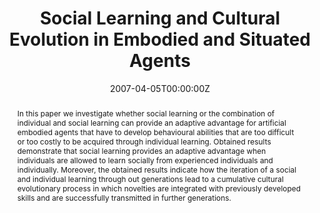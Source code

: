 ---
abstract: In this paper we investigate whether social learning or the combination of individual and social learning can provide an adaptive advantage for artificial embodied agents that have to develop behavioural abilities that are too difficult or too costly to be acquired through individual learning. Obtained results demonstrate that social learning provides an adaptive advantage when individuals are allowed to learn socially from experienced individuals and individually. Moreover, the obtained results indicate how the iteration of a social and individual learning through out generations lead to a cumulative cultural evolutionary process in which novelties are integrated with previously developed skills and are successfully transmitted in further generations.
authors:
- admin
- Stefano Nolfi
date: "2007-04-05T00:00:00Z"
doi: ""
featured: false
image:
  caption: ""
  focal_point: ""
  preview_only: false
links:
- name: Link 
  url: https://ieeexplore.ieee.org/document/4218904
# - name: OSF repository
#  url: http://osf.io/fjkze/


publication: Acerbi A., Nolfi S. (2007), Social Learning and Cultural Evolution in Embodied and Situated Agents, in *Proceedings of the First IEEE Symposium on Artificial Life*, IEEE Press, Piscataway, NJ, pp. 333 – 340
publication_short: In *Proceedings of the First IEEE Symposium on Artificial Life*, IEEE Press, Piscataway, NJ, pp. 333 – 340
publication_types: ['conference-proceedings']
publishDate: "2007-04-05T00:00:00Z"
slides: ""
summary: ""

title: "Social Learning and Cultural Evolution in Embodied and Situated Agents"

url_code: ""
url_dataset: ""
url_pdf: files/CP_2007_embodied.pdf
url_poster: ""
url_project: ""
url_slides: ""
url_source: ""
url_video: ""
---
